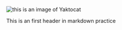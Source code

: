 # 

![this is an image of Yaktocat](https://octodex.github.com/images/yaktocat.png)












This is an first header in markdown practice
